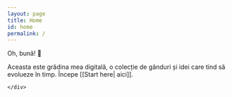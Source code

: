 ```yaml
---
layout: page
title: Home
id: home
permalink: /
---
```


<div class="grid-element">
<p> Oh, bună! 🌱 </p>

<p> Aceasta este grădina mea digitală, o colecție de gânduri și idei care tind să evolueze în timp. Începe [[Start here| aici]]. </p>

    </div>
<style>
  .wrapper {
    max-width: 46em;
  }
</style>
